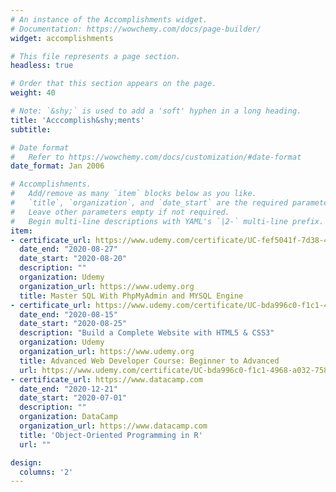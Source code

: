 ```yaml
---
# An instance of the Accomplishments widget.
# Documentation: https://wowchemy.com/docs/page-builder/
widget: accomplishments

# This file represents a page section.
headless: true

# Order that this section appears on the page.
weight: 40

# Note: `&shy;` is used to add a 'soft' hyphen in a long heading.
title: 'Acccomplish&shy;ments'
subtitle:

# Date format
#   Refer to https://wowchemy.com/docs/customization/#date-format
date_format: Jan 2006

# Accomplishments.
#   Add/remove as many `item` blocks below as you like.
#   `title`, `organization`, and `date_start` are the required parameters.
#   Leave other parameters empty if not required.
#   Begin multi-line descriptions with YAML's `|2-` multi-line prefix.
item:
- certificate_url: https://www.udemy.com/certificate/UC-fef5041f-7d38-412a-ae73-2b2b0acd83a8/
  date_end: "2020-08-27"
  date_start: "2020-08-20"
  description: ""
  organization: Udemy
  organization_url: https://www.udemy.org
  title: Master SQL With PhpMyAdmin and MYSQL Engine
- certificate_url: https://www.udemy.com/certificate/UC-bda996c0-f1c1-4968-a032-758d8732655e/
  date_end: "2020-08-15"
  date_start: "2020-08-25"
  description: "Build a Complete Website with HTML5 & CSS3"
  organization: Udemy
  organization_url: https://www.udemy.org
  title: Advanced Web Developer Course: Beginner to Advanced
  url: https://www.udemy.com/certificate/UC-bda996c0-f1c1-4968-a032-758d8732655e/
- certificate_url: https://www.datacamp.com
  date_end: "2020-12-21"
  date_start: "2020-07-01"
  description: ""
  organization: DataCamp
  organization_url: https://www.datacamp.com
  title: 'Object-Oriented Programming in R'
  url: ""

design:
  columns: '2' 
---
```

